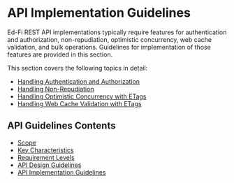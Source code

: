# API Implementation Guidelines

Ed-Fi REST API implementations typically require features for authentication and
authorization, non-repudiation, optimistic concurrency, web cache validation,
and bulk operations. Guidelines for implementation of those features are
provided in this section.

This section covers the following topics in detail:

* [Handling Authentication and Authorization](AUTH.md)
* [Handling Non-Repudiation](NON-REPUDIATION.md)
* [Handling Optimistic Concurrency with ETags](OPTIMISTIC-CONCURRENCY.md)
* [Handling Web Cache Validation with ETags](CACHE-VALIDATION.md)

## API Guidelines Contents

* [Scope](../SCOPE.md)
* [Key Characteristics](../KEY-CHARACTERISTICS.md)
* [Requirement Levels](../REQUIREMENT-LEVELS.md)
* [API Design Guidelines](../API-DESIGN-GUIDELINES/README.md)
* [API Implementation Guidelines](../API-IMPLEMENTATION-GUIDELINES/README.md)
